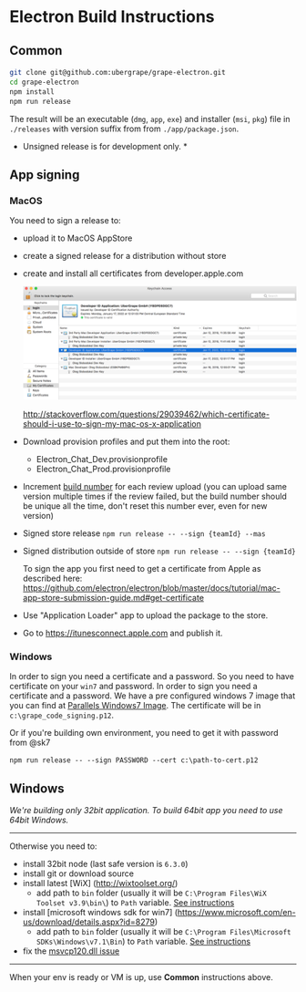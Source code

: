 # Electron Build Instructions

## Common

```bash
git clone git@github.com:ubergrape/grape-electron.git
cd grape-electron
npm install
npm run release
```
The result will be an executable (`dmg`, `app`, `exe`) and installer (`msi`, `pkg`) file in `./releases` with version suffix from from `./app/package.json`.

* Unsigned release is for development only. *

## App signing

### MacOS

You need to sign a release to:

- upload it to MacOS AppStore
- create a signed release for a distribution without store
- create and install all certificates from developer.apple.com

  ![](./images/mac-certificates-screen.png)

  http://stackoverflow.com/questions/29039462/which-certificate-should-i-use-to-sign-my-mac-os-x-application
- Download provision profiles and put them into the root:
  - Electron_Chat_Dev.provisionprofile
  - Electron_Chat_Prod.provisionprofile
- Increment [build number](https://github.com/ubergrape/grape-electron/blob/master/app/package.json#L7) for each review upload (you can upload same version multiple times if the review failed, but the build number should be unique all the time, don't reset this number ever, even for new version)

- Signed store release `npm run release -- --sign {teamId} --mas`
- Signed distribution outside of store `npm run release -- --sign {teamId}`

  To sign the app you first need to get a certificate from Apple as described here: https://github.com/electron/electron/blob/master/docs/tutorial/mac-app-store-submission-guide.md#get-certificate

- Use "Application Loader" app to upload the package to the store.
- Go to https://itunesconnect.apple.com and publish it.

### Windows

In order to sign you need a certificate and a password.
So you need to have certificate on your `win7` and password.
In order to sign you need a certificate and a password.
We have a pre configured windows 7 image that you can find at [Parallels Windows7 Image](https://github.com/ubergrape/chatgrape/wiki/Electron-Build-Instructions#windows-1). The certificate will be in `c:\grape_code_signing.p12`.

Or if you're building own environment, you need to get it with password from @sk7

```
npm run release -- --sign PASSWORD --cert c:\path-to-cert.p12
```

## Windows

_We're building only 32bit application._
_To build 64bit app you need to use 64bit Windows._

-----

Otherwise you need to:
 * install 32bit node (last safe version is `6.3.0`)
 * install git or download source
 * install latest [WiX] (http://wixtoolset.org/)
   * add path to `bin` folder (usually it will be `C:\Program Files\WiX Toolset v3.9\bin\`) to `Path` variable. [See instructions](http://www.nextofwindows.com/how-to-addedit-environment-variables-in-windows-7)
 * install [microsoft windows sdk for win7] (https://www.microsoft.com/en-us/download/details.aspx?id=8279)
   * add path to `bin` folder (usually it will be `C:\Program Files\Microsoft SDKs\Windows\v7.1\Bin`) to `Path` variable. [See instructions](http://www.nextofwindows.com/how-to-addedit-environment-variables-in-windows-7)
 * fix the [msvcp120.dll issue](https://www.google.com.ua/webhp?sourceid=chrome-instant&ion=1&espv=2&ie=UTF-8#q=msvcp120+dll+windows)

-----

When your env is ready or VM is up, use **Common** instructions above.
